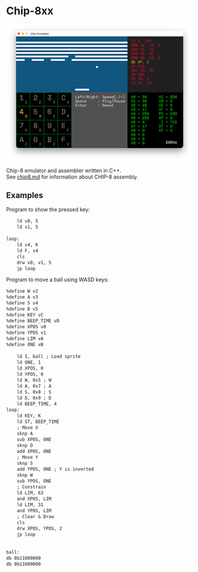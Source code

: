 Chip-8xx
========

![Chip-8 Emulator running Breakout ROM](emulator-image.png)

Chip-8 emulator and assembler written in C++.  
See [chip8.md](/chip8.md) for information about CHIP-8 assembly.

Examples
--------

Program to show the pressed key:

```chip8
    ld v0, 5
    ld v1, 5

loop:
    ld v4, K
    ld F, v4
    cls
    drw v0, v1, 5
    jp loop
```

Program to move a ball using WASD keys:

```chip8
%define W v2
%define A v3
%define S v4
%define D v5
%define KEY vC
%define BEEP_TIME vD
%define XPOS v0
%define YPOS v1
%define LIM vA
%define ONE vB

    ld I, ball ; Load sprite
    ld ONE, 1
    ld XPOS, 0
    ld YPOS, 0
    ld W, 0x5 ; W
    ld A, 0x7 ; A
    ld S, 0x8 ; S
    ld D, 0x9 ; D
    ld BEEP_TIME, 4
loop:
    ld KEY, K
    ld ST, BEEP_TIME
    ; Move X
    sknp A
    sub XPOS, ONE
    sknp D
    add XPOS, ONE
    ; Move Y
    sknp S
    add YPOS, ONE ; Y is inverted
    sknp W
    sub YPOS, ONE
    ; Constrain
    ld LIM, 63
    and XPOS, LIM
    ld LIM, 31
    and YPOS, LIM
    ; Clear & Draw
    cls
    drw XPOS, YPOS, 2
    jp loop


ball:
db 0b11000000
db 0b11000000
```
